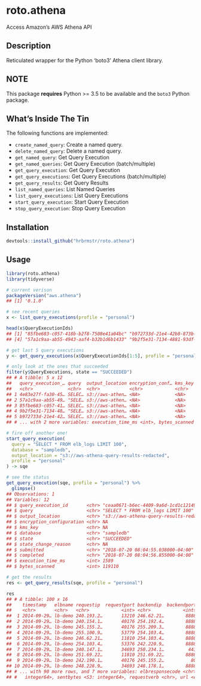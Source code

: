 
# roto.athena

Access Amazon’s AWS Athena API

## Description

Reticulated wrapper for the Python ‘boto3’ Athena client library.

## NOTE

This package **requires** Python \>= 3.5 to be available and the `boto3`
Python package.

## What’s Inside The Tin

The following functions are implemented:

  - `create_named_query`: Create a named query.
  - `delete_named_query`: Delete a named query.
  - `get_named_query`: Get Query Execution
  - `get_named_queries`: Get Query Execution (batch/multiple)
  - `get_query_execution`: Get Query Execution
  - `get_query_executions`: Get Query Executions (batch/multiple)
  - `get_query_results`: Get Query Results
  - `list_named_queries`: List Named Queries
  - `list_query_executions`: List Query Executions
  - `start_query_execution`: Start Query Execution
  - `stop_query_execution`: Stop Query Execution

## Installation

``` r
devtools::install_github("hrbrmstr/roto.athena")
```

## Usage

``` r
library(roto.athena)
library(tidyverse)

# current verison
packageVersion("aws.athena")
## [1] '0.1.0'
```

``` r
# see recent queries
x <- list_query_executions(profile = "personal")

head(x$QueryExecutionIds)
## [1] "85fbe683-c057-418b-b2f8-7508e41a04bc" "b972733d-21e4-42b8-873b-eac224c0a5b5" "4e83e27f-fa30-45bf-b6ce-f3e9c1a2b67d"
## [4] "57a1c9aa-ab55-4943-aaf4-b32b1d6b1433" "9b2f5e31-7134-4881-93df-f4f1ee240428" "91eaf6bb-a0cf-40e0-a791-b7edd811ab0b"

# get last 5 query executions
y <- get_query_executions(x$QueryExecutionIds[1:5], profile = "personal")

# only look at the ones that succeeded
filter(y$QueryExecutions, state == "SUCCEEDED") 
## # A tibble: 5 x 12
##   query_execution_… query  output_location encryption_conf… kms_key database state state_change_re… submitted completed
##   <chr>             <chr>  <chr>           <chr>            <chr>   <chr>    <chr> <chr>            <chr>     <chr>    
## 1 4e83e27f-fa30-45… SELEC… s3://aws-athen… <NA>             <NA>    sampledb SUCC… <NA>             2018-07-… 2018-07-…
## 2 57a1c9aa-ab55-49… "SELE… s3://aws-athen… <NA>             <NA>    sampledb SUCC… <NA>             2018-07-… 2018-07-…
## 3 85fbe683-c057-41… SELEC… s3://aws-athen… <NA>             <NA>    sampledb SUCC… <NA>             2018-07-… 2018-07-…
## 4 9b2f5e31-7134-48… "SELE… s3://aws-athen… <NA>             <NA>    sampledb SUCC… <NA>             2018-07-… 2018-07-…
## 5 b972733d-21e4-42… SELEC… s3://aws-athen… <NA>             <NA>    sampledb SUCC… <NA>             2018-07-… 2018-07-…
## # ... with 2 more variables: execution_time_ms <int>, bytes_scanned <int>

# fire off another one!
start_query_execution(
  query = "SELECT * FROM elb_logs LIMIT 100",
  database = "sampledb",
  output_location = "s3://aws-athena-query-results-redacted",
  profile = "personal"
) -> sqe
```

``` r
# see the status
get_query_execution(sqe, profile = "personal") %>% 
  glimpse()
## Observations: 1
## Variables: 12
## $ query_execution_id       <chr> "ceaa0671-b6ec-4409-9a6d-1cd1c121496b"
## $ query                    <chr> "SELECT * FROM elb_logs LIMIT 100"
## $ output_location          <chr> "s3://aws-athena-query-results-redacted/ceaa0671-b6ec-4409-9a6d-1cd1c121496b.csv"
## $ encryption_configuration <chr> NA
## $ kms_key                  <chr> NA
## $ database                 <chr> "sampledb"
## $ state                    <chr> "SUCCEEDED"
## $ state_change_reason      <chr> NA
## $ submitted                <chr> "2018-07-20 08:04:55.038000-04:00"
## $ completed                <chr> "2018-07-20 08:04:56.855000-04:00"
## $ execution_time_ms        <int> 1589
## $ bytes_scanned            <int> 119110

# get the results
res <- get_query_results(sqe, profile = "personal")

res
## # A tibble: 100 x 16
##    timestamp   elbname requestip  requestport backendip  backendport requestprocessi… backendprocessi… clientresponset…
##    <chr>       <chr>   <chr>            <int> <chr>            <int>            <dbl>            <dbl>            <dbl>
##  1 2014-09-29… lb-demo 240.193.2…       13210 246.62.21…        8888        0.0000730           0.0241        0.0000470
##  2 2014-09-29… lb-demo 240.154.1…       40176 254.192.4…        8888        0.0000920           0.381         0.0000960
##  3 2014-09-29… lb-demo 245.155.2…       40176 255.209.3…        8888        0.000120            0.0166        0.0000830
##  4 2014-09-29… lb-demo 255.100.9…       53779 254.103.4…        8888        0.000104            0.0397        0.0000580
##  5 2014-09-29… lb-demo 246.62.21…       11810 254.103.4…        8888        0.0000860           0.0472        0.0000560
##  6 2014-09-29… lb-demo 254.103.4…       53376 242.220.9…        8888        0.0000600           0.0457        0.0000440
##  7 2014-09-29… lb-demo 240.147.1…       34693 250.234.1…         443        0.000101            0.0203        0.0000670
##  8 2014-09-29… lb-demo 251.69.22…       11810 251.69.22…        8888        0.0000720           0.0216        0.0000550
##  9 2014-09-29… lb-demo 242.190.1…       40176 245.155.2…          80        0.000106            0.0269        0.000201 
## 10 2014-09-29… lb-demo 248.228.9…       34693 248.178.1…        8888        0.000115            0.0154        0.0000890
## # ... with 90 more rows, and 7 more variables: elbresponsecode <chr>, backendresponsecode <chr>, receivedbytes <S3:
## #   integer64>, sentbytes <S3: integer64>, requestverb <chr>, url <chr>, protocol <chr>
```
